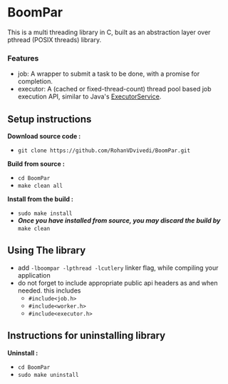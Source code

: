 # BoomPar
This is a multi threading library in C, built as an abstraction layer over pthread (POSIX threads) library.

### Features
 * job: A wrapper to submit a task to be done, with a promise for completion.
 * executor: A (cached or fixed-thread-count) thread pool based job execution API, similar to Java's [ExecutorService](https://docs.oracle.com/javase/7/docs/api/java/util/concurrent/ExecutorService.html).

## Setup instructions

**Download source code :**
 * `git clone https://github.com/RohanVDvivedi/BoomPar.git`

**Build from source :**
 * `cd BoomPar`
 * `make clean all`

**Install from the build :**
 * `sudo make install`
 * ***Once you have installed from source, you may discard the build by*** `make clean`

## Using The library
 * add `-lboompar -lpthread -lcutlery` linker flag, while compiling your application
 * do not forget to include appropriate public api headers as and when needed. this includes
   * `#include<job.h>`
   * `#include<worker.h>`
   * `#include<executor.h>`

## Instructions for uninstalling library

**Uninstall :**
 * `cd BoomPar`
 * `sudo make uninstall`
